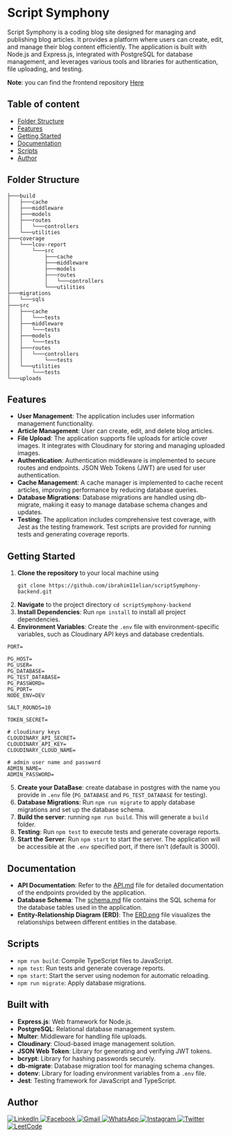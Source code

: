 # Script Symphony

Script Symphony is a coding blog site designed for managing and publishing blog articles. It provides a platform where users can create, edit, and manage their blog content efficiently. The application is built with Node.js and Express.js, integrated with PostgreSQL for database management, and leverages various tools and libraries for authentication, file uploading, and testing.

**Note**: you can find the frontend repository [Here](https://github.com/ibrahim11elian/My-Blog)

## Table of content

- [Folder Structure](#folder-structure)
- [Features](#features)
- [Getting Started](#getting-started)
- [Documentation](#documentation)
- [Scripts](#scripts)
- [Author](#author)

## Folder Structure

```
├───build
│   ├───cache
│   ├───middleware
│   ├───models
│   ├───routes
│   │   └───controllers
│   └───utilities
├───coverage
│   └───lcov-report
│       └───src
│           ├───cache
│           ├───middleware
│           ├───models
│           ├───routes
│           │   └───controllers
│           └───utilities
├───migrations
│   └───sqls
├───src
│   ├───cache
│   │   └───tests
│   ├───middleware
│   │   └───tests
│   ├───models
│   │   └───tests
│   ├───routes
│   │   └───controllers
│   │       └───tests
│   └───utilities
│       └───tests
└───uploads
```

## Features

- **User Management**: The application includes user information management functionality.
- **Article Management**: User can create, edit, and delete blog articles.
- **File Upload**: The application supports file uploads for article cover images. It integrates with Cloudinary for storing and managing uploaded images.
- **Authentication**: Authentication middleware is implemented to secure routes and endpoints. JSON Web Tokens (JWT) are used for user authentication.
- **Cache Management**: A cache manager is implemented to cache recent articles, improving performance by reducing database queries.
- **Database Migrations**: Database migrations are handled using db-migrate, making it easy to manage database schema changes and updates.
- **Testing**: The application includes comprehensive test coverage, with Jest as the testing framework. Test scripts are provided for running tests and generating coverage reports.

## Getting Started

1. **Clone the repository** to your local machine using
   ```
   git clone https://github.com/ibrahim11elian/scriptSymphony-backend.git
   ```
2. **Navigate** to the project directory `cd scriptSymphony-backend`
3. **Install Dependencies**: Run `npm install` to install all project dependencies.
4. **Environment Variables**: Create the `.env` file with environment-specific variables, such as Cloudinary API keys and database credentials.

```
PORT=

PG_HOST=
PG_USER=
PG_DATABASE=
PG_TEST_DATABASE=
PG_PASSWORD=
PG_PORT=
NODE_ENV=DEV

SALT_ROUNDS=10

TOKEN_SECRET=

# cloudinary keys
CLOUDINARY_API_SECRET=
CLOUDINARY_API_KEY=
CLOUDINARY_CLOUD_NAME=

# admin user name and password
ADMIN_NAME=
ADMIN_PASSWORD=

```

5. **Create your DataBase**: create database in postgres with the name you provide in `.env` file (`PG_DATABASE` and `PG_TEST_DATABASE` for testing).
6. **Database Migrations**: Run `npm run migrate` to apply database migrations and set up the database schema.
7. **Build the server**: running `npm run build`. This will generate a `build` folder.
8. **Testing**: Run `npm test` to execute tests and generate coverage reports.
9. **Start the Server**: Run `npm start` to start the server. The application will be accessible at the `.env` specified port, if there isn't (default is 3000).

## Documentation

- **API Documentation**: Refer to the [API.md](./API.md) file for detailed documentation of the endpoints provided by the application.
- **Database Schema**: The [schema.md](./schema.md) file contains the SQL schema for the database tables used in the application.
- **Entity-Relationship Diagram (ERD)**: The [ERD.png](./ERD.png) file visualizes the relationships between different entities in the database.

## Scripts

- `npm run build`: Compile TypeScript files to JavaScript.
- `npm test`: Run tests and generate coverage reports.
- `npm start`: Start the server using nodemon for automatic reloading.
- `npm run migrate`: Apply database migrations.

## Built with

- **Express.js**: Web framework for Node.js.
- **PostgreSQL**: Relational database management system.
- **Multer**: Middleware for handling file uploads.
- **Cloudinary**: Cloud-based image management solution.
- **JSON Web Token**: Library for generating and verifying JWT tokens.
- **bcrypt**: Library for hashing passwords securely.
- **db-migrate**: Database migration tool for managing schema changes.
- **dotenv**: Library for loading environment variables from a `.env` file.
- **Jest**: Testing framework for JavaScript and TypeScript.

## Author

 <p align="left">

<a href="https://www.linkedin.com/in/ibrahim-ahmed-a8bba9196" target="_blank">![LinkedIn](https://img.shields.io/badge/linkedin-%230077B5.svg?style=for-the-badge&logo=linkedin&logoColor=white)
</a>
<a href="https://www.facebook.com/ibrahim11ahmed" target="_blank">![Facebook](https://img.shields.io/badge/Facebook-%231877F2.svg?style=for-the-badge&logo=Facebook&logoColor=white)
</a>
<a href="mailto:ibrahim11elian@gmail.com" target="_blank">![Gmail](https://img.shields.io/badge/Gmail-D14836?style=for-the-badge&logo=gmail&logoColor=white)
</a>
<a href="tel:+201157676284" target="_blank">![WhatsApp](https://img.shields.io/badge/WhatsApp-25D366?style=for-the-badge&logo=whatsapp&logoColor=white)
</a>
<a href="https://www.instagram.com/ibrahim11ahmed/" target="_blank">![Instagram](https://img.shields.io/badge/Instagram-%23E4405F.svg?style=for-the-badge&logo=Instagram&logoColor=white)
</a>
<a href="https://twitter.com/ibrahim11elian" target="_blank">![Twitter](https://img.shields.io/badge/Twitter-%231DA1F2.svg?style=for-the-badge&logo=Twitter&logoColor=white)
<a href="https://leetcode.com/ibrahim11elian" target="_blank">![LeetCode](https://img.shields.io/badge/LeetCode-000000?style=for-the-badge&logo=LeetCode&logoColor=#d16c06)

</p>
